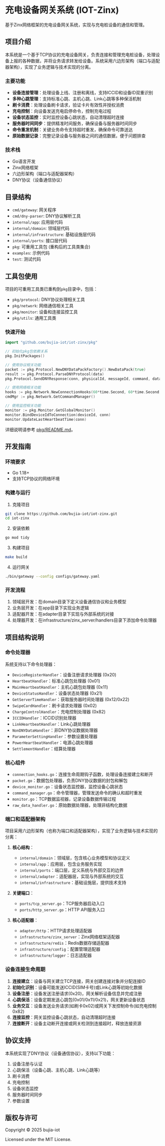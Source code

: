 # 充电设备网关系统 (IOT-Zinx)

基于Zinx网络框架的充电设备网关系统，实现与充电桩设备的通信和管理。

## 项目介绍

本系统是一个基于TCP协议的充电设备网关，负责连接和管理充电桩设备，处理设备上报的各种数据，并将业务请求转发给设备。系统采用六边形架构（端口与适配器架构），实现了业务逻辑与技术实现的分离。

### 主要功能

- **设备连接管理**：处理设备上线、注册和离线，支持ICCID和设备ID双重识别
- **多种心跳管理**：支持标准心跳、主机心跳、Link心跳等多种保活机制
- **刷卡消费**：处理设备刷卡请求，验证卡片有效性并授权消费
- **充电控制**：向设备发送充电启停命令，控制充电过程
- **设备状态监控**：实时监控设备心跳状态，自动清理超时连接
- **服务器时间同步**：提供精准时间服务，确保设备与服务器时间同步
- **命令重发机制**：关键业务命令支持超时重发，确保命令可靠送达
- **原始数据记录**：完整记录设备与服务器之间的通信数据，便于问题排查

### 技术栈

- Go语言开发
- Zinx网络框架
- 六边形架构（端口与适配器架构）
- DNY协议（设备通信协议）

## 目录结构

- `cmd/gateway`: 网关程序
- `cmd/dny-parser`: DNY协议解析工具
- `internal/app`: 应用层代码
- `internal/domain`: 领域层代码
- `internal/infrastructure`: 基础设施层代码
- `internal/ports`: 接口层代码
- `pkg`: 可重用工具包 (重构后的工具类集合)
- `examples`: 示例代码
- `test`: 测试代码

## 工具包使用

项目的可重用工具类已重构到`pkg`目录中，包括：

- `pkg/protocol`: DNY协议处理相关工具
- `pkg/network`: 网络通信相关工具
- `pkg/monitor`: 设备和连接监控工具
- `pkg/utils`: 通用工具类

### 快速开始

```go
import "github.com/bujia-iot/iot-zinx/pkg"

// 初始化pkg包依赖关系
pkg.InitPackages()

// 使用协议相关功能
packet := pkg.Protocol.NewDNYDataPackFactory().NewDataPack(true)
result := pkg.Protocol.ParseDNYProtocol(data)
pkg.Protocol.SendDNYResponse(conn, physicalId, messageId, command, data)

// 使用网络相关功能
hooks := pkg.Network.NewConnectionHooks(60*time.Second, 60*time.Second, 120*time.Second)
cmdMgr := pkg.Network.GetCommandManager()

// 使用监控相关功能
monitor := pkg.Monitor.GetGlobalMonitor()
monitor.BindDeviceIdToConnection(deviceId, conn)
monitor.UpdateLastHeartbeatTime(conn)
```

详细说明请参考 [pkg/README.md](pkg/README.md)。

## 开发指南

### 环境要求

- Go 1.18+
- 支持TCP协议的网络环境

### 构建与运行

1. 克隆项目

```bash
git clone https://github.com/bujia-iot/iot-zinx.git
cd iot-zinx
```

2. 安装依赖

```bash
go mod tidy
```

3. 构建项目

```bash
make build
```

4. 运行网关

```bash
./bin/gateway --config configs/gateway.yaml
```

### 开发流程

1. 领域层开发：在domain目录下定义设备通信协议和业务模型
2. 业务层开发：在app目录下实现业务逻辑
3. 适配器开发：在adapter目录下实现与外部系统的对接
4. 处理器开发：在infrastructure/zinx_server/handlers目录下添加命令处理器

## 项目结构说明

### 命令处理器

系统支持以下命令处理器：

- `DeviceRegisterHandler`：设备注册请求处理器 (0x20)
- `HeartbeatHandler`：标准心跳包处理器 (0x01)
- `MainHeartbeatHandler`：主机心跳包处理器 (0x11)
- `DeviceStatusHandler`：设备状态处理器 (0x21)
- `GetServerTimeHandler`：获取服务器时间处理器 (0x12/0x22)
- `SwipeCardHandler`：刷卡请求处理器 (0x02)
- `ChargeControlHandler`：充电控制处理器 (0x82)
- `ICCIDHandler`：ICCID识别处理器
- `LinkHeartbeatHandler`：Link心跳处理器
- `NonDNYDataHandler`：非DNY协议数据处理器
- `ParameterSettingHandler`：参数设置处理器
- `PowerHeartbeatHandler`：电源心跳处理器
- `SettlementHandler`：结算处理器

### 核心组件

- `connection_hooks.go`：连接生命周期钩子函数，处理设备连接建立和断开
- `packet.go`：数据包处理器，负责DNY协议数据的封包和解包
- `device_monitor.go`：设备状态监控器，监控设备心跳状态
- `command_manager.go`：命令管理器，管理发送命令的确认和超时重发
- `monitor.go`：TCP数据监视器，记录设备数据传输过程
- `raw_data_handler.go`：原始数据处理器，处理非结构化数据

### 端口和适配器架构

项目采用六边形架构（也称为端口和适配器架构），实现了业务逻辑与技术实现的分离：

1. **核心结构**：
   - `internal/domain`：领域层，包含核心业务模型和协议定义
   - `internal/app`：应用层，包含业务服务实现
   - `internal/ports`：端口层，定义系统与外部交互的边界
   - `internal/adapter`：适配器层，实现与外部系统的交互
   - `internal/infrastructure`：基础设施层，提供技术支持

2. **关键端口**：
   - `ports/tcp_server.go`：TCP服务器启动入口
   - `ports/http_server.go`：HTTP API服务入口

3. **核心适配器**：
   - `adapter/http`：HTTP请求处理适配器
   - `infrastructure/zinx_server`：Zinx网络框架适配器
   - `infrastructure/redis`：Redis数据存储适配器
   - `infrastructure/config`：配置管理适配器
   - `infrastructure/logger`：日志适配器

### 设备连接生命周期

1. **连接建立**：设备与网关建立TCP连接，网关创建连接对象并分配连接ID
2. **初始化识别**：设备可能发送ICCID(SIM卡号)或Link心跳等初始化数据
3. **设备注册**：设备发送注册请求(0x20)，网关解析设备信息并完成注册
4. **心跳保活**：设备定期发送心跳包(0x01/0x11/0x21)，网关更新设备状态
5. **业务交互**：设备发送业务请求(如刷卡0x02)或网关下发控制命令(如充电控制0x82)
6. **连接监控**：网关监控设备心跳状态，自动清理超时连接
7. **连接断开**：设备主动断开连接或网关检测到连接超时，释放连接资源

## 协议支持

本系统实现了DNY协议（设备通信协议），支持以下功能：

1. 设备注册与认证
2. 心跳保活（设备心跳、主机心跳、Link心跳等）
3. 刷卡消费
4. 充电控制
5. 设备状态监控
6. 服务器时间同步
7. 参数设置

## 版权与许可

Copyright © 2025 bujia-iot

Licensed under the MIT License. 